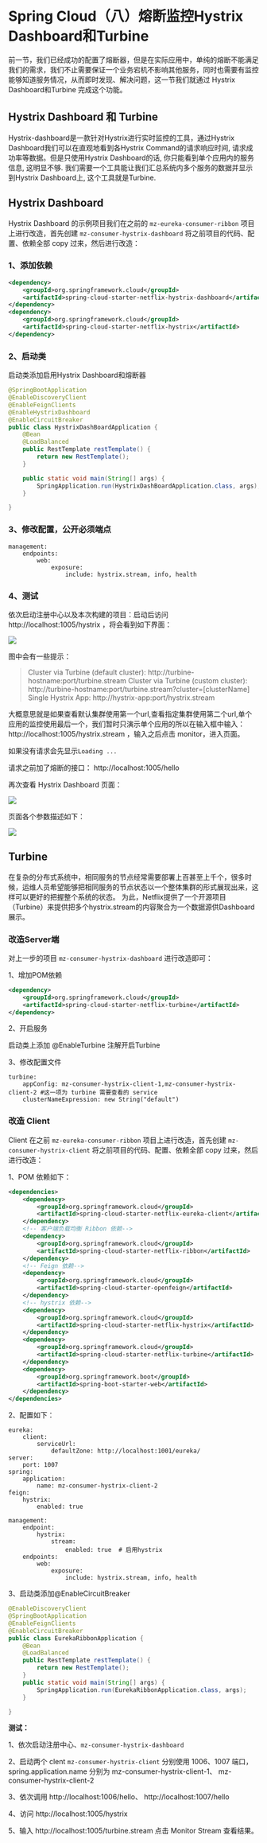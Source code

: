 # Spring Cloud（八）熔断监控Hystrix Dashboard和Turbine













前一节，我们已经成功的配置了熔断器，但是在实际应用中，单纯的熔断不能满足我们的需求，我们不止需要保证一个业务宕机不影响其他服务，同时也需要有监控能够知道服务情况，从而即时发现、解决问题，这一节我们就通过 Hystrix Dashboard和Turbine 完成这个功能。

## Hystrix Dashboard 和 Turbine

Hystrix-dashboard是一款针对Hystrix进行实时监控的工具，通过Hystrix Dashboard我们可以在直观地看到各Hystrix Command的请求响应时间, 请求成功率等数据。但是只使用Hystrix Dashboard的话, 你只能看到单个应用内的服务信息, 这明显不够. 我们需要一个工具能让我们汇总系统内多个服务的数据并显示到Hystrix Dashboard上, 这个工具就是Turbine. 

## Hystrix Dashboard

Hystrix Dashboard 的示例项目我们在之前的 `mz-eureka-consumer-ribbon` 项目上进行改造，首先创建 `mz-consumer-hystrix-dashboard` 将之前项目的代码、配置、依赖全部 copy 过来，然后进行改造：

### 1、添加依赖

```xml
<dependency>
    <groupId>org.springframework.cloud</groupId>
    <artifactId>spring-cloud-starter-netflix-hystrix-dashboard</artifactId>
</dependency>
<dependency>
    <groupId>org.springframework.cloud</groupId>
    <artifactId>spring-cloud-starter-netflix-hystrix</artifactId>
</dependency>
```

### 2、启动类

启动类添加启用Hystrix Dashboard和熔断器

```java
@SpringBootApplication
@EnableDiscoveryClient
@EnableFeignClients
@EnableHystrixDashboard
@EnableCircuitBreaker
public class HystrixDashBoardApplication {
    @Bean
    @LoadBalanced
    public RestTemplate restTemplate() {
        return new RestTemplate();
    }

    public static void main(String[] args) {
        SpringApplication.run(HystrixDashBoardApplication.class, args);
    }

}
```

### 3、修改配置，公开必须端点

```properties
management:
    endpoints:
        web:
            exposure:
                include: hystrix.stream, info, health
```

### 4、测试

依次启动注册中心以及本次构建的项目：启动后访问 http://localhost:1005/hystrix ，将会看到如下界面：

![](./image/hystrix-dashboard-1.png)

图中会有一些提示：

> Cluster via Turbine (default cluster): http://turbine-hostname:port/turbine.stream 
> Cluster via Turbine (custom cluster): http://turbine-hostname:port/turbine.stream?cluster=[clusterName]
> Single Hystrix App: http://hystrix-app:port/hystrix.stream

大概意思就是如果查看默认集群使用第一个url,查看指定集群使用第二个url,单个应用的监控使用最后一个，我们暂时只演示单个应用的所以在输入框中输入： http://localhost:1005/hystrix.stream ，输入之后点击 monitor，进入页面。

如果没有请求会先显示`Loading ...`

请求之前加了熔断的接口： http://localhost:1005/hello

再次查看 Hystrix Dashboard 页面：

![](./image/hystrix-dashboard-2.png)

页面各个参数描述如下：

![](./image/spring-cloud-starter-dalston-5-1-4.png)

## Turbine

在复杂的分布式系统中，相同服务的节点经常需要部署上百甚至上千个，很多时候，运维人员希望能够把相同服务的节点状态以一个整体集群的形式展现出来，这样可以更好的把握整个系统的状态。 为此，Netflix提供了一个开源项目（Turbine）来提供把多个hystrix.stream的内容聚合为一个数据源供Dashboard展示。

### 改造Server端

对上一步的项目   `mz-consumer-hystrix-dashboard`  进行改造即可：

1、增加POM依赖

```xml
<dependency>
    <groupId>org.springframework.cloud</groupId>
    <artifactId>spring-cloud-starter-netflix-turbine</artifactId>
</dependency>
```

2、开启服务

启动类上添加 @EnableTurbine 注解开启Turbine

3、修改配置文件

```properties
turbine:
    appConfig: mz-consumer-hystrix-client-1,mz-consumer-hystrix-client-2 #这一项为 turbine 需要查看的 service
    clusterNameExpression: new String("default")
```



### 改造 Client 

Client 在之前 `mz-eureka-consumer-ribbon` 项目上进行改造，首先创建 `mz-consumer-hystrix-client` 将之前项目的代码、配置、依赖全部 copy 过来，然后进行改造：

1、POM 依赖如下：

```xml
<dependencies>
    <dependency>
        <groupId>org.springframework.cloud</groupId>
        <artifactId>spring-cloud-starter-netflix-eureka-client</artifactId>
    </dependency>
    <!-- 客户端负载均衡 Ribbon 依赖-->
    <dependency>
        <groupId>org.springframework.cloud</groupId>
        <artifactId>spring-cloud-starter-netflix-ribbon</artifactId>
    </dependency>
    <!-- Feign 依赖-->
    <dependency>
        <groupId>org.springframework.cloud</groupId>
        <artifactId>spring-cloud-starter-openfeign</artifactId>
    </dependency>
    <!-- hystrix 依赖-->
    <dependency>
        <groupId>org.springframework.cloud</groupId>
        <artifactId>spring-cloud-starter-netflix-hystrix</artifactId>
    </dependency>
    <dependency>
        <groupId>org.springframework.cloud</groupId>
        <artifactId>spring-cloud-starter-netflix-turbine</artifactId>
    </dependency>
    <dependency>
        <groupId>org.springframework.boot</groupId>
        <artifactId>spring-boot-starter-web</artifactId>
    </dependency>
</dependencies>
```

2、配置如下：

```properties
eureka:
    client:
        serviceUrl:
            defaultZone: http://localhost:1001/eureka/
server:
    port: 1007
spring:
    application:
        name: mz-consumer-hystrix-client-2
feign:
    hystrix:
        enabled: true

management:
    endpoint:
        hystrix:
            stream:
                enabled: true  # 启用hystrix
    endpoints:
        web:
            exposure:
                include: hystrix.stream, info, health
```

3、启动类添加@EnableCircuitBreaker

```java
@EnableDiscoveryClient
@SpringBootApplication
@EnableFeignClients
@EnableCircuitBreaker
public class EurekaRibbonApplication {
    @Bean
    @LoadBalanced
    public RestTemplate restTemplate() {
        return new RestTemplate();
    }
    public static void main(String[] args) {
        SpringApplication.run(EurekaRibbonApplication.class, args);
    }

}
```

**测试：**

1、依次启动注册中心、`mz-consumer-hystrix-dashboard`  

2、启动两个 clent `mz-consumer-hystrix-client`  分别使用 1006、1007 端口，spring.application.name 分别为 mz-consumer-hystrix-client-1、 mz-consumer-hystrix-client-2

3、依次调用 http://localhost:1006/hello、 http://localhost:1007/hello

4、访问 http://localhost:1005/hystrix 

5、输入 http://localhost:1005/turbine.stream 点击 Monitor Stream 查看结果。



### 



